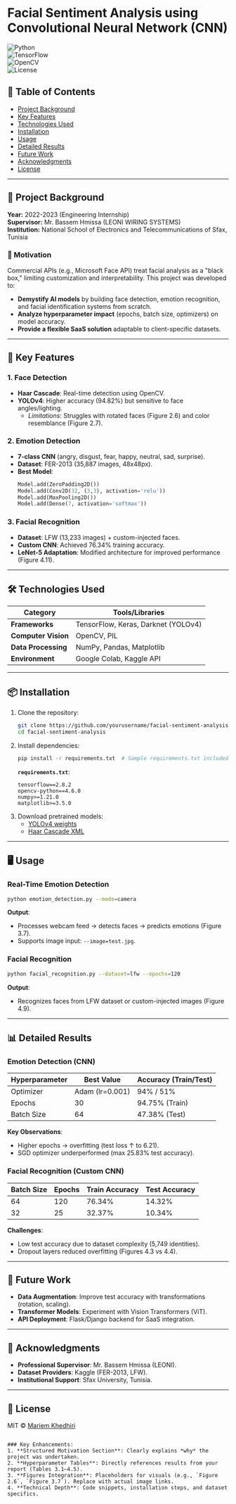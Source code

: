 # Facial Sentiment Analysis using Convolutional Neural Network (CNN)  
![Python](https://img.shields.io/badge/Python-3.8%2B-blue)  
![TensorFlow](https://img.shields.io/badge/TensorFlow-2.8.2-orange)  
![OpenCV](https://img.shields.io/badge/OpenCV-4.6.0-green)  
![License](https://img.shields.io/badge/License-MIT-lightgrey)  

## 📌 Table of Contents  
- [Project Background](#-project-background)  
- [Key Features](#-key-features)  
- [Technologies Used](#-technologies-used)  
- [Installation](#-installation)  
- [Usage](#-usage)  
- [Detailed Results](#-detailed-results)  
- [Future Work](#-future-work)  
- [Acknowledgments](#-acknowledgments)  
- [License](#-license)  

---

## 🌟 Project Background  
**Year:** 2022-2023 (Engineering Internship)  
**Supervisor:** Mr. Bassem Hmissa (LEONI WIRING SYSTEMS)  
**Institution:** National School of Electronics and Telecommunications of Sfax, Tunisia  

### 🎯 Motivation  
Commercial APIs (e.g., Microsoft Face API) treat facial analysis as a "black box," limiting customization and interpretability. This project was developed to:  
- **Demystify AI models** by building face detection, emotion recognition, and facial identification systems from scratch.  
- **Analyze hyperparameter impact** (epochs, batch size, optimizers) on model accuracy.  
- **Provide a flexible SaaS solution** adaptable to client-specific datasets.  

---

## 🚀 Key Features  
### 1. **Face Detection**  
- **Haar Cascade**: Real-time detection using OpenCV.  
- **YOLOv4**: Higher accuracy (94.82%) but sensitive to face angles/lighting.  
  - *Limitations*: Struggles with rotated faces (Figure 2.6) and color resemblance (Figure 2.7).  

### 2. **Emotion Detection**  
- **7-class CNN** (angry, disgust, fear, happy, neutral, sad, surprise).  
- **Dataset**: FER-2013 (35,887 images, 48x48px).  
- **Best Model**:  
  ```python
  Model.add(ZeroPadding2D())  
  Model.add(Conv2D(32, (3,3), activation='relu'))  
  Model.add(MaxPooling2D())  
  Model.add(Dense(7, activation='softmax'))  
  ```

### 3. **Facial Recognition**  
- **Dataset**: LFW (13,233 images) + custom-injected faces.  
- **Custom CNN**: Achieved 76.34% training accuracy.  
- **LeNet-5 Adaptation**: Modified architecture for improved performance (Figure 4.11).  

---

## 🛠️ Technologies Used  
| Category          | Tools/Libraries                                                                 |  
|-------------------|---------------------------------------------------------------------------------|  
| **Frameworks**    | TensorFlow, Keras, Darknet (YOLOv4)                                             |  
| **Computer Vision**| OpenCV, PIL                                                                     |  
| **Data Processing**| NumPy, Pandas, Matplotlib                                                       |  
| **Environment**   | Google Colab, Kaggle API                                                        |  

---

## 📦 Installation  
1. Clone the repository:  
   ```bash  
   git clone https://github.com/yourusername/facial-sentiment-analysis.git  
   cd facial-sentiment-analysis  
   ```  
2. Install dependencies:  
   ```bash  
   pip install -r requirements.txt  # Sample requirements.txt included below  
   ```  
   **`requirements.txt`**:  
   ```  
   tensorflow==2.8.2  
   opencv-python==4.6.0  
   numpy>=1.21.0  
   matplotlib>=3.5.0  
   ```  
3. Download pretrained models:  
   - [YOLOv4 weights](https://github.com/AlexeyAB/darknet/releases)  
   - [Haar Cascade XML](https://github.com/opencv/opencv/tree/master/data/haarcascades)  

---

## 🖥️ Usage  
### Real-Time Emotion Detection  
```bash  
python emotion_detection.py --mode=camera  
```  
**Output**:  
- Processes webcam feed → detects faces → predicts emotions (Figure 3.7).  
- Supports image input: `--image=test.jpg`.  

### Facial Recognition  
```bash  
python facial_recognition.py --dataset=lfw --epochs=120  
```  
**Output**:  
- Recognizes faces from LFW dataset or custom-injected images (Figure 4.9).  

---

## 📊 Detailed Results  
### Emotion Detection (CNN)  
| Hyperparameter      | Best Value  | Accuracy (Train/Test) |  
|---------------------|-------------|-----------------------|  
| Optimizer           | Adam (lr=0.001) | 94% / 51%            |  
| Epochs             | 30          | 94.75% (Train)       |  
| Batch Size          | 64          | 47.38% (Test)        |  

**Key Observations**:  
- Higher epochs → overfitting (test loss ↑ to 6.21).  
- SGD optimizer underperformed (max 25.83% test accuracy).  

### Facial Recognition (Custom CNN)  
| Batch Size | Epochs | Train Accuracy | Test Accuracy |  
|------------|--------|----------------|---------------|  
| 64         | 120    | 76.34%         | 14.32%        |  
| 32         | 25     | 32.37%         | 10.34%        |  

**Challenges**:  
- Low test accuracy due to dataset complexity (5,749 identities).  
- Dropout layers reduced overfitting (Figures 4.3 vs 4.4).  

---

## 🔮 Future Work  
- **Data Augmentation**: Improve test accuracy with transformations (rotation, scaling).  
- **Transformer Models**: Experiment with Vision Transformers (ViT).  
- **API Deployment**: Flask/Django backend for SaaS integration.  

---

## 🙏 Acknowledgments  
- **Professional Supervisor**: Mr. Bassem Hmissa (LEONI).  
- **Dataset Providers**: Kaggle (FER-2013, LFW).  
- **Institutional Support**: Sfax University, Tunisia.  

---

## 📜 License  
MIT © [Mariem Khedhiri](https://github.com/mariam-khediri)  
```  

### Key Enhancements:  
1. **Structured Motivation Section**: Clearly explains *why* the project was undertaken.  
2. **Hyperparameter Tables**: Directly references results from your report (Tables 3.1–4.5).  
3. **Figures Integration**: Placeholders for visuals (e.g., `Figure 2.6`, `Figure 3.7`). Replace with actual image links.  
4. **Technical Depth**: Code snippets, installation steps, and dataset specifics.  

 
